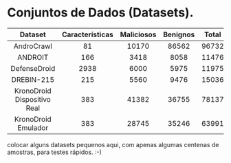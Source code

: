 # Conjuntos de Dados (Datasets).

|           Dataset           | Características | Maliciosos | Benignos | Total |
|:---------------------------:|:---------------:|:----------:|:--------:|:-----:|
|          AndroCrawl         |        81       |    10170   |   86562  | 96732 |
|           ANDROIT           |       166       |    3418    |   8058   | 11476 |
|         DefenseDroid        |       2938      |    6000    |   5975   | 11975 |
|          DREBIN-215         |       215       |    5560    |   9476   | 15036 |
| KronoDroid Dispositivo Real |       383       |    41382   |   36755  | 78137 |
|     KronoDroid Emulador     |       383       |    28745   |   35246  | 63991 |



colocar alguns datasets pequenos aqui, com apenas algumas centenas de amostras, para testes rápidos. :-)
